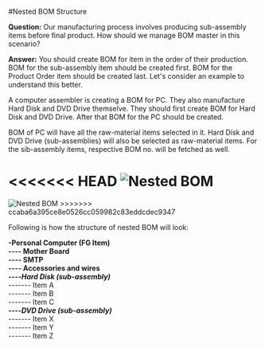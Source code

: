 #Nested BOM Structure

**Question:** Our manufacturing process involves producing sub-assembly items before final product. How should we manage BOM master in this scenario?

**Answer:** You should create BOM for item in the order of their production. BOM for the sub-assembly item should be created first. BOM for the Product Order item should be created last. Let's consider an example to understand this better.

A computer assembler is creating a BOM for PC. They also manufacture Hard Disk and DVD Drive themselve. They should first create BOM for Hard Disk and DVD Drive. After that BOM for the PC should be created.
 
BOM of PC will have all the raw-material items selected in it. Hard Disk and DVD Drive (sub-assemblies) will also be selected as raw-material items. For the sib-assembly items, respective BOM no. will be fetched as well.

<<<<<<< HEAD
<img alt="Nested BOM" class="screenshot" src="/docs/assets/img/articles/nested-bom-1.png">
=======
<img alt="Nested BOM" class="screenshot" src="{{docs_base_url}}/assets/img/articles/nested-bom-1.png">
>>>>>>> ccaba6a395ce8e0526cc059982c83eddcdec9347

Following is how the structure of nested BOM will look:

<div class="well">
	
<b>-Personal Computer (FG Item)</b><br>
<b>---- Mother Board</b><br>
<b>---- SMTP</b><br>
<b>---- Accessories and wires</b><br>
<b>----<i>Hard Disk (sub-assembly)</i></b><br>
 ------- Item A<br>
 ------- Item B<br>
 ------- Item C<br>
<b>----<i>DVD Drive (sub-assembly)</i></b><br>
 ------- Item X<br>
 ------- Item Y<br>
 ------- Item Z

</div>



<!-- markdown -->